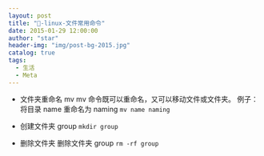 ```yaml
---
layout: post
title: "📁-linux-文件常用命令"
date: 2015-01-29 12:00:00
author: "star"
header-img: "img/post-bg-2015.jpg"
catalog: true
tags:
  - 生活
  - Meta
---
```


- 文件夹重命名 mv
  mv 命令既可以重命名，又可以移动文件或文件夹。
  例子：将目录 name 重命名为 naming
  `mv name naming`

- 创建文件夹 group
  `mkdir group`

- 删除文件夹
  删除文件夹 group
  `rm -rf group`
